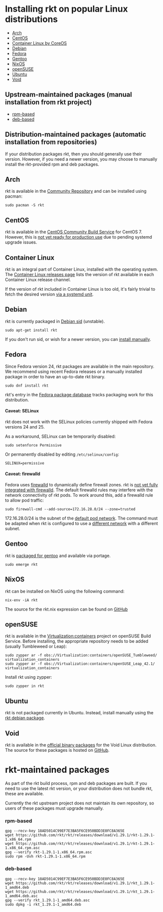 # Installing rkt on popular Linux distributions

- [Arch](#arch)
- [CentOS](#centos)
- [Container Linux by CoreOS](#container-linux)
- [Debian](#debian)
- [Fedora](#fedora)
- [Gentoo](#gentoo)
- [NixOS](#nixos)
- [openSUSE](#opensuse)
- [Ubuntu](#ubuntu)
- [Void](#void)

## Upstream-maintained packages (manual installation from rkt project)
- [rpm-based](#rpm-based)
- [deb-based](#deb-based)


## Distribution-maintained packages (automatic installation from repositories)
If your distribution packages rkt, then you should generally use their version. However,
if you need a newer version, you may choose to manually install the rkt-provided rpm and deb packages.

## Arch

rkt is available in the [Community Repository][pkg-arch] and can be installed using pacman:
```
sudo pacman -S rkt
```

## CentOS

rkt is available in the [CentOS Community Build Service][pkg-centos] for CentOS 7.
However, this is [not yet ready for production use][rkt-1305] due to pending systemd upgrade issues.

## Container Linux

rkt is an integral part of Container Linux, installed with the operating system.
The [Container Linux releases page][cl-releases] lists the version of rkt available in each Container Linux release channel.

If the version of rkt included in Container Linux is too old, it's fairly trivial to fetch the desired version [via a systemd unit][cl-install-rkt].

## Debian

rkt is currently packaged in [Debian sid][pkg-debian] (unstable).

```
sudo apt-get install rkt
```

If you don't run sid, or wish for a newer version, you can [install manually](#deb-based).

## Fedora

Since Fedora version 24, rkt packages are available in the main repository. We recommend using recent Fedora releases or a manually installed package in order to have an up-to-date rkt binary.


```
sudo dnf install rkt
```

rkt's entry in the [Fedora package database][pkg-fedora] tracks packaging work for this distribution.

#### Caveat: SELinux

rkt does not work with the SELinux policies currently shipped with Fedora versions 24 and 25.

As a workaround, SELinux can be temporarily disabled:
```
sudo setenforce Permissive
```
Or permanently disabled by editing `/etc/selinux/config`:
```
SELINUX=permissive
```

#### Caveat: firewalld

Fedora uses [firewalld][firewalld] to dynamically define firewall zones.
rkt is [not yet fully integrated with firewalld][rkt-2206].
The default firewalld rules may interfere with the network connectivity of rkt pods.
To work around this, add a firewalld rule to allow pod traffic:
```
sudo firewall-cmd --add-source=172.16.28.0/24 --zone=trusted
```

172.16.28.0/24 is the subnet of the [default pod network][networking-overview-default]. The command must be adapted when rkt is configured to use a [different network][networking-overview-additional] with a different subnet.

## Gentoo

rkt is [packaged for gentoo][pkg-gentoo] and available via portage.

```
sudo emerge rkt
```

## NixOS

rkt can be installed on NixOS using the following command:

```
nix-env -iA rkt
```

The source for the rkt.nix expression can be found on [GitHub][rkt-nixos]


## openSUSE

rkt is available in the [Virtualization:containers][rkt-opensuse] project on openSUSE Build Service.
Before installing, the appropriate repository needs to be added (usually Tumbleweed or Leap):

```
sudo zypper ar -f obs://Virtualization:containers/openSUSE_Tumbleweed/ virtualization_containers
sudo zypper ar -f obs://Virtualization:containers/openSUSE_Leap_42.1/ virtualization_containers
```

Install rkt using zypper:

```
sudo zypper in rkt
```

## Ubuntu

rkt is not packaged currently in Ubuntu. Instead, install manually using the 
[rkt debian package](#deb-based).

## Void

rkt is available in the [official binary packages][void-packages] for the Void Linux distribution.
The source for these packages is hosted on [GitHub][rkt-void].


# rkt-maintained packages
As part of the rkt build process, rpm and deb packages are built. If you need to use
the latest rkt version, or your distribution does not bundle rkt, these are available.

Currently the rkt upstream project does not maintain its own repository, so users of these packages must
upgrade manually.

### rpm-based 
```
gpg --recv-key 18AD5014C99EF7E3BA5F6CE950BDD3E0FC8A365E
wget https://github.com/rkt/rkt/releases/download/v1.29.1/rkt-1.29.1-1.x86_64.rpm
wget https://github.com/rkt/rkt/releases/download/v1.29.1/rkt-1.29.1-1.x86_64.rpm.asc
gpg --verify rkt-1.29.1-1.x86_64.rpm.asc
sudo rpm -Uvh rkt-1.29.1-1.x86_64.rpm
```

### deb-based
```
gpg --recv-key 18AD5014C99EF7E3BA5F6CE950BDD3E0FC8A365E
wget https://github.com/rkt/rkt/releases/download/v1.29.1/rkt_1.29.1-1_amd64.deb
wget https://github.com/rkt/rkt/releases/download/v1.29.1/rkt_1.29.1-1_amd64.deb.asc
gpg --verify rkt_1.29.1-1_amd64.deb.asc
sudo dpkg -i rkt_1.29.1-1_amd64.deb
```

[cl-install-rkt]: install-rkt-in-coreos.md
[cl-releases]: https://coreos.com/releases/
[debian-823322]: https://bugs.debian.org/cgi-bin/bugreport.cgi?bug=823322
[firewalld]: https://fedoraproject.org/wiki/FirewallD
[networking-overview-additional]: networking/overview.md#setting-up-additional-networks
[networking-overview-default]: networking/overview.md#the-default-network
[pkg-arch]: https://www.archlinux.org/packages/community/x86_64/rkt/
[pkg-centos]: https://cbs.centos.org/koji/packageinfo?packageID=4464
[pkg-debian]: https://packages.debian.org/sid/utils/rkt
[pkg-fedora]: https://admin.fedoraproject.org/pkgdb/package/rpms/rkt/
[pkg-gentoo]: https://packages.gentoo.org/packages/app-emulation/rkt
[rkt-nixos]: https://github.com/NixOS/nixpkgs/blob/master/pkgs/applications/virtualization/rkt/default.nix
[rkt-opensuse]: https://build.opensuse.org/package/show/Virtualization:containers/rkt
[rkt-void]: https://github.com/voidlinux/void-packages/tree/master/srcpkgs/rkt
[rkt-1305]: https://github.com/rkt/rkt/issues/1305
[rkt-1978]: https://github.com/rkt/rkt/issues/1978
[rkt-2206]: https://github.com/rkt/rkt/issues/2206
[rkt-2322]: https://github.com/rkt/rkt/issues/2322
[rkt-2325]: https://github.com/rkt/rkt/issues/2325
[rkt-2326]: https://github.com/rkt/rkt/issues/2326
[void-packages]: http://www.voidlinux.eu/packages/
